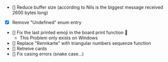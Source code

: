 - [] Reduce buffer size (according to Nils is the biggest message received 2600 bytes long)
- [x] Remove "Undefined" enum entry
- [] Fix the last printed emoji in the board print function 🏁
  - This Problem only exists on Windows
- [] Replace "Rennkarte" with triangular numbers sequenze function
- [] Retreive cards
- [] Fix casing errors (snake case...)
